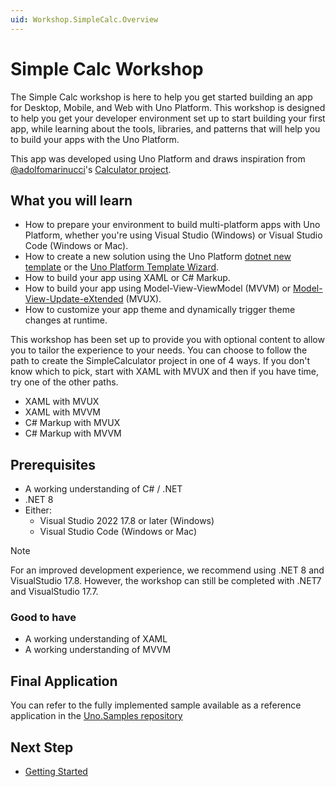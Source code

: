 ```yaml
---
uid: Workshop.SimpleCalc.Overview
---
```

# Simple Calc Workshop

The Simple Calc workshop is here to help you get started building an app for Desktop, Mobile, and Web with Uno Platform. This workshop is designed to help you get your developer environment set up to start building your first app, while learning about the tools, libraries, and patterns that will help you to build your apps with the Uno Platform.

This app was developed using Uno Platform and draws inspiration from [@adolfomarinucci](https://x.com/adolfomarinucci)'s [Calculator project](https://github.com/adospace/reactorui-maui/tree/main/samples/Calculator).

## What you will learn

- How to prepare your environment to build multi-platform apps with Uno Platform, whether you're using Visual Studio (Windows) or Visual Studio Code (Windows or Mac).
- How to create a new solution using the Uno Platform [dotnet new template](https://www.nuget.org/packages/Uno.Templates) or the [Uno Platform Template Wizard](https://marketplace.visualstudio.com/items?itemName=unoplatform.uno-platform-addin-2022).
- How to build your app using XAML or C# Markup.
- How to build your app using Model-View-ViewModel (MVVM) or [Model-View-Update-eXtended](https://aka.platform.uno/mvux) (MVUX).
- How to customize your app theme and dynamically trigger theme changes at runtime.

This workshop has been set up to provide you with optional content to allow you to tailor the experience to your needs. You can choose to follow the path to create the SimpleCalculator project in one of 4 ways. If you don't know which to pick, start with XAML with MVUX and then if you have time, try one of the other paths.

- XAML with MVUX
- XAML with MVVM
- C# Markup with MVUX
- C# Markup with MVVM

## Prerequisites

- A working understanding of C# / .NET
- .NET 8
- Either:  
  - Visual Studio 2022 17.8 or later (Windows)
  - Visual Studio Code (Windows or Mac)

> [!NOTE]
>  For an improved development experience, we recommend using .NET 8 and VisualStudio 17.8. However, the workshop can still be completed with .NET7 and VisualStudio 17.7.

### Good to have

- A working understanding of XAML
- A working understanding of MVVM

## Final Application

You can refer to the fully implemented sample available as a reference application in the [Uno.Samples repository](https://aka.platform.uno/simplecalc-sampleapp)

## Next Step

 - [Getting Started](xref:Workshop.SimpleCalc.GettingStarted)
